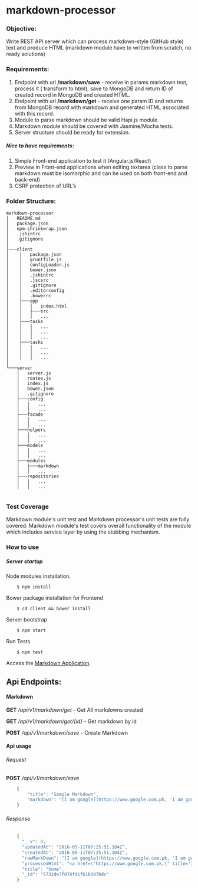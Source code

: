 # markdown-processor

### Objective:

Write REST API server which can process markdown-style (GitHub style) text and produce
HTML (markdown module have to written from scratch, no ready solutions)

### Requirements:

1. Endpoint with url **/markdown/save** - receive in params markdown text, process it ( transform to
html), save to MongoDB and return ID of created record in MongoDB and created HTML.
2. Endpoint with url **/markdown/get** - receive one param ID and returns from MongoDB record
with markdown and generated HTML associated with this record.
3. Module to parse markdown should be valid Hapi.js module.
4. Markdown module should be covered with Jasmine/Mocha tests.
5. Server structure should be ready for extension.

##### Nice to have requirements:

1. Simple Front-end application to test it (Angular.js/React)
2. Preview in Front-end applications when editing textarea (class to parse markdown must be isomorphic and can be used on both front-end and back-end)
3. CSRF protection of URL’s


### Folder Structure:

```
markdown-processor
│   README.md
│   package.json    
│   npm-shrinkwrap.json    
│   .jshintrc    
│   .gitignore    
│       
│───client
│    │   package.json
│    │   gruntfile.js
│    │   configLoader.js
│    │   bower.json
│    │   .jshintrc
│    │   .jscsrc
│    │   .gitignore
│    │   .editorconfig
│    │   .bowerrc
│    ├───app
│    │   │   index.html
│    │   ├───src
│    │   │   ...
│    ├───tasks
│    │   │   ...
│    │   │   ...
│    │   │   ...
│    ├───tasks
│    │   │   ...
│    │   │   ...
│    │   │   ...
│    
└───server
    │   server.js
    │   routes.js
    │   index.js
    │   bower.json
    │   .gitignore
    ├───config
    │   │   ...
    │   │   ...
    ├───facade
    │   │   ...
    │   │   ...
    ├───helpers
    │   │   ...
    │   │   ...
    ├───models
    │   │   ...
    │   │   ...
    ├───modules
    │   ├───markdown
    │   │   ...
    ├───repositories
    │   │   ...
    │   │   ...
       
```

### Test Coverage

Markdown module's unit test and Markdown processor's unit tests are fully covered. Markdown module's test covers overall functionality of the module which includes service layer by using the stubbing mechanism.

### How to use

##### Server startup

Node modules installation. 
```
    $ npm install
```

Bower package installation for Frontend
```
    $ cd client && bower install
```

Server bootstrap
```
    $ npm start
```

Run Tests
```
    $ npm test
```

Access the [Markdown Application](http://localhost:5000).

Api Endpoints:
---

#### Markdown

**GET** */api/v1/markdown/get* - Get All markdowns created

**GET** */api/v1/markdown/get/{id}* - Get markdown by id

**POST** */api/v1/markdown/save* - Create Markdown

#### Api usage

###### Request

**POST** */api/v1/markdown/save*

```js
    {
        "title": "Sample Markdown",
        "markdown": "[I am google](https://www.google.com.pk, 'I am google')"
    }
```

###### Response

```js
    {
      "__v": 0,
      "updatedAt": "2016-05-11T07:25:51.104Z",
      "createdAt": "2016-05-11T07:25:51.104Z",
      "rawMarkDown": "[I am google](https://www.google.com.pk, 'I am google')",
      "processedHtml": "<a href=\"https://www.google.com.pk,\" title='I am google'>I am google</a>",
      "title": "Some",
      "_id": "5732de7f078fd1f61b397bdc"
    }
```


